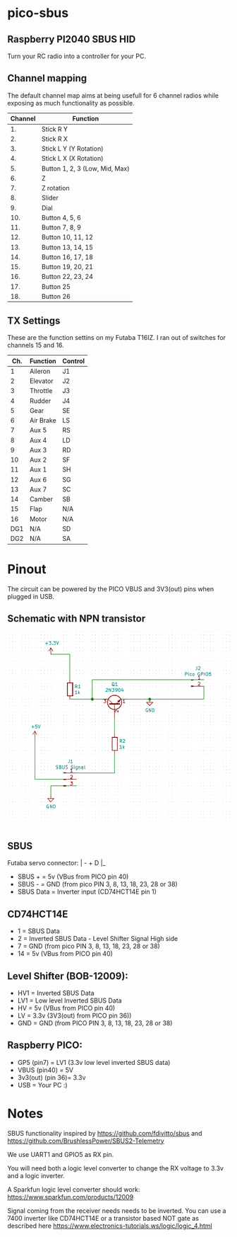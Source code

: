 # pico-sbus
## Raspberry PI2040 SBUS HID
Turn your RC radio into a controller for your PC.

## Channel mapping
The default channel map aims at being usefull for 6 channel radios while exposing as much functionality as possible.

| Channel | Function                        |
| ------- | ------------------------------- |  
| 1.      | Stick R Y                       |
| 2.      | Stick R X                       |
| 3.      | Stick L Y (Y Rotation)          |
| 4.      | Stick L X (X Rotation)          |
| 5.      |  Button 1, 2, 3 (Low, Mid, Max) |
| 6.      | Z                               |
| 7.      | Z rotation                      |
| 8.      | Slider                          |
| 9.      | Dial                            |
| 10.     | Button 4, 5, 6                  |
| 11.     |  Button 7, 8, 9                 |
| 12.     | Button 10, 11, 12               |
| 13.     | Button 13, 14, 15               |
| 14.     |  Button 16, 17, 18              |
| 15.     |  Button 19, 20, 21              |
| 16.     | Button 22, 23, 24               |
| 17.     |  Button 25                      |
| 18.     | Button 26                       |

## TX Settings
These are the function settins on my Futaba T16IZ. I ran out of switches for channels 15 and 16.

|Ch.| Function  | Control |
|---|-----------|---------|
| 1 | Aileron   | J1      |
| 2 | Elevator  | J2      |
| 3 | Throttle  | J3      |
| 4 | Rudder    | J4      |
| 5 | Gear      | SE      |
| 6 | Air Brake | LS      |
| 7 | Aux 5     | RS      |
| 8 | Aux 4     | LD      |
| 9 | Aux 3     | RD      |
|10 | Aux 2     | SF      |
|11 | Aux 1     | SH      |
|12 | Aux 6     | SG      |
|13 | Aux 7     | SC      |
|14 | Camber    | SB      |
|15 | Flap      | N/A     |
|16 | Motor     | N/A     |
|DG1| N/A       | SD      |
|DG2| N/A       | SA      |

# Pinout
The circuit can be powered by the PICO VBUS and 3V3(out) pins when plugged in USB.

## Schematic with NPN transistor
![NPN Inverter and logic level translator](https://raw.githubusercontent.com/mmosca/pico-sbus/main/docs/schematic.png)

## SBUS
Futaba servo connector: | - + D |_

* SBUS + = 5v (VBus from PICO pin 40)
* SBUS - = GND (from pico PIN 3, 8, 13, 18, 23, 28 or 38)
* SBUS Data = Inverter input (CD74HCT14E pin 1)

## CD74HCT14E
* 1 = SBUS Data
* 2 = Inverted SBUS Data - Level Shifter Signal High side
* 7 = GND (from pico PIN 3, 8, 13, 18, 23, 28 or 38)
* 14 = 5v (VBus from PICO pin 40)

## Level Shifter (BOB-12009):
* HV1 = Inverted SBUS Data
* LV1 = Low level Inverted SBUS Data
* HV = 5v (VBus from PICO pin 40)
* LV = 3.3v (3V3(out) from PICO pin 36))
* GND = GND (from PICO PIN 3, 8, 13, 18, 23, 28 or 38)

## Raspberry PICO:
* GP5 (pin7) = LV1 (3.3v low level inverted SBUS data)
* VBUS (pin40) = 5V 
* 3v3(out) (pin 36)= 3.3v
* USB = Your PC :)


# Notes
SBUS functionality inspired by https://github.com/fdivitto/sbus and https://github.com/BrushlessPower/SBUS2-Telemetry

We use UART1 and GPIO5 as RX pin.

You will need both a logic level converter to change the RX voltage to 3.3v and a logic inverter.

A Sparkfun logic level converter should work: https://www.sparkfun.com/products/12009

Signal coming from the receiver needs needs to be inverted.
You can use a 7400 inverter like CD74HCT14E or a transistor based NOT gate as described here https://www.electronics-tutorials.ws/logic/logic_4.html



